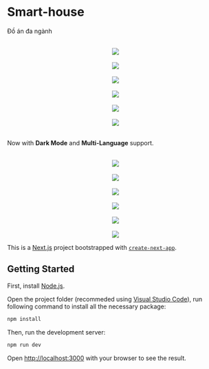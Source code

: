 # Smart-house
Đồ án đa ngành

<p align="center">
  <br>
  <img src="../screenshot/1.PNG">
  <br>
  <br>
  <img src="../screenshot/2.PNG">
  <br>
  <br>
  <img src="../screenshot/3.PNG">
  <br>
  <br>
  <img src="../screenshot/4.PNG">
  <br>
  <br>
  <img src="../screenshot/5.PNG">
  <br>
  <br>
  <img src="../screenshot/6.PNG">
  <br>
</p>

<br>
Now with <b>Dark Mode</b> and <b>Multi-Language</b> support.

<p align="center">
  <br>
  <img src="../screenshot/9.PNG">
  <br>
  <br>
  <img src="../screenshot/8.PNG">
  <br>
  <br>
  <img src="../screenshot/10.PNG">
  <br>
  <br>
  <img src="../screenshot/7.PNG">
  <br>
  <br>
  <img src="../screenshot/11.PNG">
  <br>
  <br>
  <img src="../screenshot/12.PNG">
  <br>
</p>


This is a [Next.js](https://nextjs.org/) project bootstrapped with [`create-next-app`](https://github.com/vercel/next.js/tree/canary/packages/create-next-app).

## Getting Started

First, install [Node.js](https://nodejs.org/en/download/).

Open the project folder (recommeded using [Visual Studio Code](https://code.visualstudio.com/)), run following command to install all the necessary package:

```bash
npm install
```

Then, run the development server:

```bash
npm run dev
```

Open [http://localhost:3000](http://localhost:3000) with your browser to see the result.
